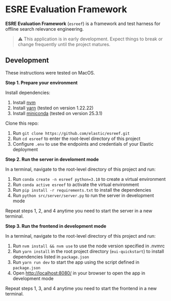 # ESRE Evaluation Framework

**ESRE Evaluation Framework** (`esreef`) is a framework and test harness for offline search relevance engineering.

> ⚠️ This application is in early development. Expect things to break or change frequently until the project matures.

## Development

These instructions were tested on MacOS.

**Step 1. Prepare your environment**

Install dependencies:

1. Install [nvm](https://github.com/nvm-sh/nvm?tab=readme-ov-file#installing-and-updating)
2. Install [yarn](https://classic.yarnpkg.com/en/docs/install) (tested on version 1.22.22)
3. Install [miniconda](https://www.anaconda.com/docs/getting-started/miniconda/install) (tested on version 25.3.1)

Clone this repo:

1. Run `git clone https://github.com/elastic/esreef.git`
2. Run `cd esreef` to enter the root-level directory of this project
3. Configure `.env` to use the endpoints and credentials of your Elastic deployment

**Step 2. Run the server in develoment mode**

In a terminal, navigate to the root-level directory of this project and run:

1. Run `conda create -n esreef python=3.10` to create a virtual environment
2. Run `conda active esreef` to activate the virtual environment
3. Run `pip install -r requirements.txt` to install the dependencies
4. Run `python src/server/server.py` to run the server in development mode

Repeat steps 1, 2, and 4 anytime you need to start the server in a new terminal.

**Step 3. Run the frontend in development mode**

In a terminal, navigate to the root-level directory of this project and run:

1. Run `nvm install && nvm use` to use the node version specified in .nvmrc
2. Run `yarn install` in the root project directory (`eui-quickstart`) to install dependencies listed in `package.json`
3. Run `yarn run dev` to start the app using the script defined in `package.json`
4. Open [http://localhost:8080/](http://localhost:8080/) in your browser to open the app in development mode

Repeat steps 1, 3, and 4 anytime you need to start the frontend in a new terminal.